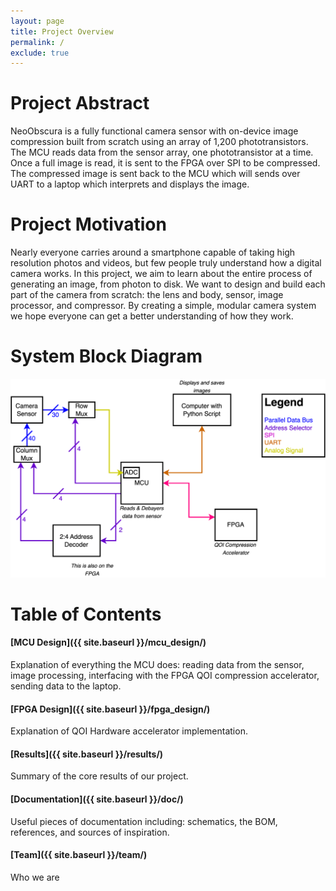 ```yaml
---
layout: page
title: Project Overview
permalink: /
exclude: true
---
```


# Project Abstract

NeoObscura is a fully functional camera sensor with on-device image compression built from scratch using an array of 1,200 phototransistors. The MCU reads data from the sensor array, one phototransistor at a time. Once a full image is read, it is sent to the FPGA over SPI to be compressed. The compressed image is sent back to the MCU which will sends over UART to a laptop which interprets and displays the image.

# Project Motivation
Nearly everyone carries around a smartphone capable of taking high resolution photos and videos, but few people truly understand how a digital camera works. In this project, we aim to learn about the entire process of generating an image, from photon to disk. We want to design and build each part of the camera from scratch: the lens and body, sensor, image processor, and compressor. By creating a simple, modular camera system we hope everyone can get a better understanding of how they work.

# System Block Diagram
![Schematic of system 2](./assets/diagrams/system.png)

# Table of Contents
#### [MCU Design]({{ site.baseurl }}/mcu_design/)

Explanation of everything the MCU does: reading data from the sensor, image processing, interfacing with the FPGA QOI compression accelerator, sending data to the laptop.

#### [FPGA Design]({{ site.baseurl }}/fpga_design/)

Explanation of QOI Hardware accelerator implementation.

#### [Results]({{ site.baseurl }}/results/)

Summary of the core results of our project.

#### [Documentation]({{ site.baseurl }}/doc/)

Useful pieces of documentation including: schematics, the BOM, references, and sources of inspiration.

#### [Team]({{ site.baseurl }}/team/)

Who we are